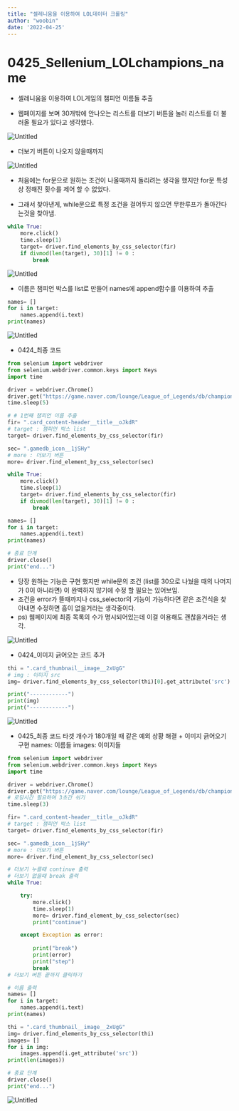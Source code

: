 ```yaml
---
title: "셀레니움을 이용하여 LOL데이터 크롤링"
author: "woobin"
date: '2022-04-25'
---
```


# 0425_Sellenium_LOLchampions_name

- 셀레니움을 이용하여 LOL게임의 챔피언 이름들 추출

- 웹페이지를 보며 30개밖에 안나오는 리스트를 더보기 버튼을 눌러 리스트를 더 불러올 필요가 있다고 생각했다.

![Untitled](/Images/0425_Sellenium_LOLchampions_name/Untitled.png)

- 더보기 버튼이 나오지 않을때까지

![Untitled](/Images/0425_Sellenium_LOLchampions_name/Untitled%201.png)

- 처음에는 for문으로 원하는 조건이 나올때까지 돌리려는 생각을 했지만 for문 특성상 정해진 횟수를 제어 할 수 없었다.

- 그래서 찾아낸게, while문으로 특정 조건을 걸어두지 않으면 무한루프가 돌아간다는것을 찾아냄.

```python
while True:
    more.click()
    time.sleep(1)
    target= driver.find_elements_by_css_selector(fir)
    if divmod(len(target), 30)[1] != 0 :
        break
```

![Untitled](/Images/0425_Sellenium_LOLchampions_name/Untitled%202.png)

- 이름은 챔피언 박스를 list로 만들어 names에 append함수를 이용하여 추출

```python
names= []
for i in target:
    names.append(i.text)
print(names)
```

![Untitled](/Images/0425_Sellenium_LOLchampions_name/Untitled%203.png)

- 0424_최종 코드

```python
from selenium import webdriver
from selenium.webdriver.common.keys import Keys
import time

driver = webdriver.Chrome()
driver.get("https://game.naver.com/lounge/League_of_Legends/db/champion")
time.sleep(5)

# # 1번째 챔피언 이름 추출
fir= ".card_content-header__title__oJkdR"
# target : 챔피언 박스 list
target= driver.find_elements_by_css_selector(fir)

sec= ".gamedb_icon__1jSHy"
# more : 더보기 버튼
more= driver.find_element_by_css_selector(sec)

while True:
    more.click()
    time.sleep(1)
    target= driver.find_elements_by_css_selector(fir)
    if divmod(len(target), 30)[1] != 0 :
        break

names= []
for i in target:
    names.append(i.text)
print(names)

# 종료 단계
driver.close()
print("end...")
```

- 당장 원하는 기능은 구현 했지만 while문의 조건 (list를 30으로 나눴을 때의 나머지가 0이 아니라면) 이 완벽하지 않기에 수정 할 필요는 있어보임.
- 조건을 error가 뜰때까지나 css_selector의 기능이 가능하다면 같은 조건식을 찾아내면 수정하면 흠이 없을거라는 생각중이다.
- ps) 웹페이지에 최종 목록의 수가 명시되어있는데 이걸 이용해도 괜찮을거라는 생각.

![Untitled](/Images/0425_Sellenium_LOLchampions_name/Untitled%204.png)

- 0424_이미지 긁어오는 코드 추가

```python
thi = ".card_thumbnail__image__2xUgG"
# img : 이미지 src
img= driver.find_elements_by_css_selector(thi)[0].get_attribute('src')

print("------------")
print(img)
print("------------")
```

![Untitled](/Images/0425_Sellenium_LOLchampions_name/Untitled%205.png)

- 0425_최종 코드
타겟 개수가 180개일 때 같은 예외 상황 해결 + 이미지 긁어오기 구현
names: 이름들
images: 이미지들

```python
from selenium import webdriver
from selenium.webdriver.common.keys import Keys
import time

driver = webdriver.Chrome()
driver.get("https://game.naver.com/lounge/League_of_Legends/db/champion")
# 로딩시간 필요하여 3초간 쉬기
time.sleep(3)

fir= ".card_content-header__title__oJkdR"
# target : 챔피언 박스 list
target= driver.find_elements_by_css_selector(fir)

sec= ".gamedb_icon__1jSHy"
# more : 더보기 버튼
more= driver.find_element_by_css_selector(sec)

# 더보기 누를때 continue 출력
# 더보기 없을때 break 출력
while True:

    try:
        more.click()
        time.sleep(1)
        more= driver.find_element_by_css_selector(sec)
        print("continue")

    except Exception as error:
        
        print("break")
        print(error)
        print("step")
        break
# 더보기 버튼 끝까지 클릭하기

# 이름 출력
names= []
for i in target:    
    names.append(i.text)
print(names)

thi = ".card_thumbnail__image__2xUgG"
img= driver.find_elements_by_css_selector(thi)
images= []
for i in img:
    images.append(i.get_attribute('src'))
print(len(images))

# 종료 단계
driver.close()
print("end...")
```

![Untitled](/Images/0425_Sellenium_LOLchampions_name/Untitled%206.png)